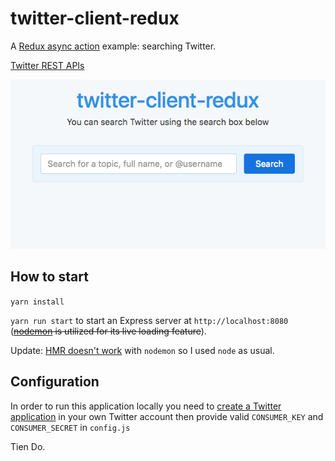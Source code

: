 # twitter-client-redux
A [Redux async action](http://redux.js.org/docs/advanced/AsyncActions.html) example: searching Twitter.

[Twitter REST APIs](https://dev.twitter.com/rest/public)

![Demo](./demo.png)

## How to start

`yarn install`

`yarn run start` to start an Express server at `http://localhost:8080` (~~[nodemon](https://github.com/remy/nodemon) is utilized for its live loading feature~~).

Update: [HMR doesn't work](https://github.com/mech/Notes/blob/master/JavaScript/React/webpack.md) with `nodemon` so I used `node` as usual.

## Configuration

In order to run this application locally you need to [create a Twitter application](https://apps.twitter.com/app/new) in your own Twitter account then provide valid `CONSUMER_KEY` and `CONSUMER_SECRET` in `config.js`

Tien Do.
